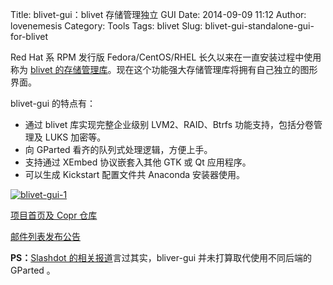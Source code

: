 Title: blivet-gui：blivet 存储管理独立 GUI
Date: 2014-09-09 11:12
Author: lovenemesis
Category: Tools
Tags: blivet
Slug: blivet-gui-standalone-gui-for-blivet

Red Hat 系 RPM 发行版 Fedora/CentOS/RHEL
长久以来在一直安装过程中使用称为 [blivet
的存储管理库](https://fedoraproject.org/wiki/Blivet)。现在这个功能强大存储管理库将拥有自己独立的图形界面。

blivet-gui 的特点有：

-   通过 blivet 库实现完整企业级别 LVM2、RAID、Btrfs
    功能支持，包括分卷管理及 LUKS 加密等。
-   向 GParted 看齐的队列式处理逻辑，方便上手。
-   支持通过 XEmbed 协议嵌套入其他 GTK 或 Qt 应用程序。
-   可以生成 Kickstart 配置文件共 Anaconda 安装器使用。

[![blivet-gui-1](http://lt-file.b0.upaiyun.com/files/2014/09/blivet-gui-1-294x250.png)](http://lt-file.b0.upaiyun.com/files/2014/09/blivet-gui-1.png)

[项目首页及 Copr 仓库](http://blog.vojtechtrefny.cz/blivet-gui)

[邮件列表发布公告](https://lists.fedoraproject.org/pipermail/devel/2014-September/202105.html)

**PS：**[Slashdot
的相关报道](http://hardware.slashdot.org/story/14/09/07/2218229/fedora-to-get-a-new-partition-manager)言过其实，bliver-gui
并未打算取代使用不同后端的 GParted 。
